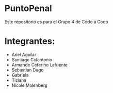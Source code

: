 # PuntoPenal
Este repositorio es para el Grupo 4 de Codo a Codo

# Integrantes:
- Ariel Aguilar
- Santiago Colantonio
- Armando Ceferino Lafuente
- Sebastian Dugo
- Gabriela
- Tiziana
- Nicole Molenberg
